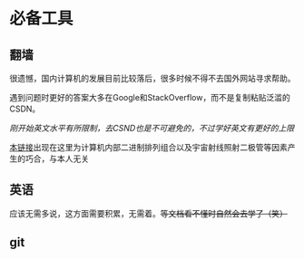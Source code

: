 # 必备工具
## 翻墙
很遗憾，国内计算机的发展目前比较落后，很多时候不得不去国外网站寻求帮助。

遇到问题时更好的答案大多在Google和StackOverflow，而不是复制粘贴泛滥的CSDN。

*刚开始英文水平有所限制，去CSND也是不可避免的，不过学好英文有更好的上限*

[本链接](https://geph.io)出现在这里为计算机内部二进制排列组合以及宇宙射线照射二极管等因素产生的巧合，与本人无关
## 英语
应该无需多说，这方面需要积累，无需着。~~等文档看不懂时自然会去学了（笑）~~
## git

